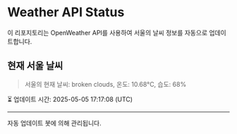
# Weather API Status

이 리포지토리는 OpenWeather API를 사용하여 서울의 날씨 정보를 자동으로 업데이트합니다.

## 현재 서울 날씨
> 서울의 현재 날씨: broken clouds, 온도: 10.68°C, 습도: 68%

⏳ 업데이트 시간: 2025-05-05 17:17:08 (UTC)

---
자동 업데이트 봇에 의해 관리됩니다.
